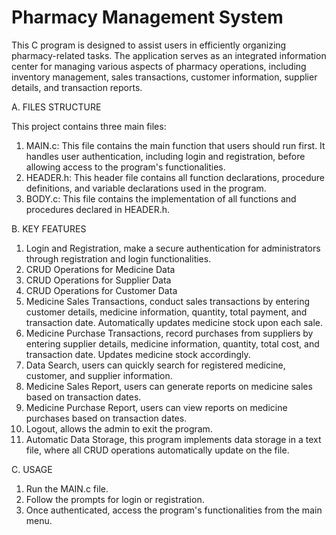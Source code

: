 # Pharmacy Management System

This C program is designed to assist users in efficiently organizing pharmacy-related tasks. The application serves as an integrated information center for managing various aspects of pharmacy operations, including inventory management, sales transactions, customer information, supplier details, and transaction reports.

A. FILES STRUCTURE

This project contains three main files:
1. MAIN.c: This file contains the main function that users should run first. It handles user authentication, including login and registration, before allowing access to the program's functionalities.
2. HEADER.h: This header file contains all function declarations, procedure definitions, and variable declarations used in the program.
3. BODY.c: This file contains the implementation of all functions and procedures declared in HEADER.h.

B. KEY FEATURES

1. Login and Registration, make a secure authentication for administrators through registration and login functionalities.
2. CRUD Operations for Medicine Data
3. CRUD Operations for Supplier Data
4. CRUD Operations for Customer Data
5. Medicine Sales Transactions, conduct sales transactions by entering customer details, medicine information, quantity, total payment, and transaction date. Automatically updates medicine stock upon each sale.
6. Medicine Purchase Transactions, record purchases from suppliers by entering supplier details, medicine information, quantity, total cost, and transaction date. Updates medicine stock accordingly.
7. Data Search, users can quickly search for registered medicine, customer, and supplier information.
8. Medicine Sales Report, users can generate reports on medicine sales based on transaction dates.
9. Medicine Purchase Report, users can view reports on medicine purchases based on transaction dates.
10. Logout, allows the admin to exit the program.
11. Automatic Data Storage, this program implements data storage in a text file, where all CRUD operations automatically update on the file.

C. USAGE
1. Run the MAIN.c file.
2. Follow the prompts for login or registration.
3. Once authenticated, access the program's functionalities from the main menu.


